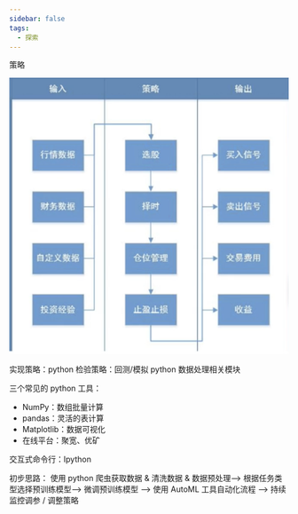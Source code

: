 ```yaml
---
sidebar: false
tags:
  - 探索
---
```


策略

![](/images/python/策略流程.png)

实现策略：python
检验策略：回测/模拟
python 数据处理相关模块

三个常见的 python 工具：

- NumPy：数组批量计算
- pandas：灵活的表计算
- Matplotlib：数据可视化
- 在线平台：聚宽、优矿

交互式命令行：Ipython

初步思路： 使用 python 爬虫获取数据 & 清洗数据 & 数据预处理--> 根据任务类型选择预训练模型--> 微调预训练模型 --> 使用 AutoML 工具自动化流程 --> 持续监控调参 / 调整策略
